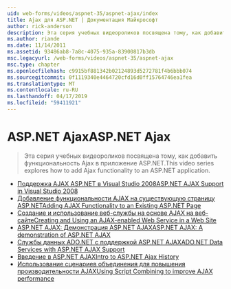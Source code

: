 ```yaml
---
uid: web-forms/videos/aspnet-35/aspnet-ajax/index
title: Ajax для ASP.NET | Документация Майкрософт
author: rick-anderson
description: Эта серия учебных видеороликов посвящена тому, как добавить функциональность Ajax в приложение ASP.NET.
ms.author: riande
ms.date: 11/14/2011
ms.assetid: 93486ab8-7a8c-4075-935a-83900817b3db
msc.legacyurl: /web-forms/videos/aspnet-35/aspnet-ajax
msc.type: chapter
ms.openlocfilehash: c9915bf881342b02124893d5272781f4b6bbb074
ms.sourcegitcommit: 0f1119340e4464720cfd16d0ff15764746ea1fea
ms.translationtype: MT
ms.contentlocale: ru-RU
ms.lasthandoff: 04/17/2019
ms.locfileid: "59411921"
---
```

# <a name="aspnet-ajax"></a><span data-ttu-id="89012-103">ASP.NET Ajax</span><span class="sxs-lookup"><span data-stu-id="89012-103">ASP.NET Ajax</span></span>

> <span data-ttu-id="89012-104">Эта серия учебных видеороликов посвящена тому, как добавить функциональность Ajax в приложение ASP.NET.</span><span class="sxs-lookup"><span data-stu-id="89012-104">This video series explores how to add Ajax functionality to an ASP.NET application.</span></span>


- [<span data-ttu-id="89012-105">Поддержка AJAX ASP.NET в Visual Studio 2008</span><span class="sxs-lookup"><span data-stu-id="89012-105">ASP.NET AJAX Support in Visual Studio 2008</span></span>](aspnet-ajax-support-in-visual-studio-2008.md)
- [<span data-ttu-id="89012-106">Добавление функциональности AJAX на существующую страницу ASP.NET</span><span class="sxs-lookup"><span data-stu-id="89012-106">Adding AJAX Functionality to an Existing ASP.NET Page</span></span>](adding-ajax-functionality-to-an-existing-aspnet-page.md)
- [<span data-ttu-id="89012-107">Создание и использование веб-службы на основе AJAX на веб-сайте</span><span class="sxs-lookup"><span data-stu-id="89012-107">Creating and Using an AJAX-enabled Web Service in a Web Site</span></span>](creating-and-using-an-ajax-enabled-web-service-in-a-web-site.md)
- [<span data-ttu-id="89012-108">ASP.NET AJAX: Демонстрация ASP.NET AJAX</span><span class="sxs-lookup"><span data-stu-id="89012-108">ASP.NET AJAX: A demonstration of ASP.NET AJAX</span></span>](aspnet-ajax-a-demonstration-of-aspnet-ajax.md)
- [<span data-ttu-id="89012-109">Службы данных ADO.NET с поддержкой ASP.NET AJAX</span><span class="sxs-lookup"><span data-stu-id="89012-109">ADO.NET Data Services with ASP.NET AJAX Support</span></span>](adonet-data-services-with-aspnet-ajax-support.md)
- [<span data-ttu-id="89012-110">Введение в ASP.NET AJAX</span><span class="sxs-lookup"><span data-stu-id="89012-110">Intro to ASP.NET Ajax History</span></span>](introduction-to-aspnet-ajax-history.md)
- [<span data-ttu-id="89012-111">Использование сценариев объединения для повышения производительности AJAX</span><span class="sxs-lookup"><span data-stu-id="89012-111">Using Script Combining to improve AJAX performance</span></span>](using-script-combining-to-improve-ajax-performance.md)
